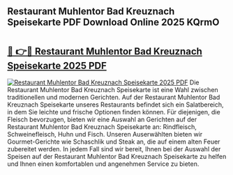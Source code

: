 ## Restaurant Muhlentor Bad Kreuznach Speisekarte PDF Download Online 2025 KQrmO

# <h2><a href="http://gcbyhi6.nevu.top/?p=Restaurant+Muhlentor+Bad+Kreuznach+Speisekarte">🔗 👉🔴 Restaurant Muhlentor Bad Kreuznach Speisekarte 2025 PDF</a></h2>

[![Restaurant Muhlentor Bad Kreuznach Speisekarte 2025 PDF](https://i.imgur.com/dBaPXMq.png)](http://gcbyhi6.nevu.top/?p=Restaurant+Muhlentor+Bad+Kreuznach+Speisekarte)
Die Restaurant Muhlentor Bad Kreuznach Speisekarte ist eine Wahl zwischen traditionellen und modernen Gerichten. Auf der Restaurant Muhlentor Bad Kreuznach Speisekarte unseres Restaurants befindet sich ein Salatbereich, in dem Sie leichte und frische Optionen finden können. Für diejenigen, die Fleisch bevorzugen, bieten wir eine Auswahl an Gerichten auf der Restaurant Muhlentor Bad Kreuznach Speisekarte an: Rindfleisch, Schweinefleisch, Huhn und Fisch. Unseren Auserwählten bieten wir Gourmet-Gerichte wie Schaschlik und Steak an, die auf einem alten Feuer zubereitet werden. In jedem Fall sind wir bereit, Ihnen bei der Auswahl der Speisen auf der Restaurant Muhlentor Bad Kreuznach Speisekarte zu helfen und Ihnen einen komfortablen und angenehmen Service zu bieten.
